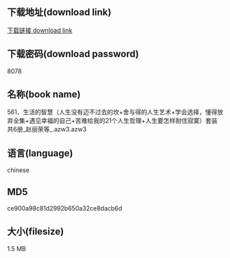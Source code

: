 ## 下载地址(download link)
[下载链接 download link](https://voluble-croquembouche-d321dc.netlify.app/?s=561%E3%80%81%E7%94%9F%E6%B4%BB%E7%9A%84%E6%99%BA%E6%85%A7%EF%BC%88%E4%BA%BA%E7%94%9F%E6%B2%A1%E6%9C%89%E8%BF%88%E4%B8%8D%E8%BF%87%E5%8E%BB%E7%9A%84%E5%9D%8E%2B%E8%88%8D%E4%B8%8E%E5%BE%97%E7%9A%84%E4%BA%BA%E7%94%9F%E8%89%BA%E6%9C%AF%2B%E5%AD%A6%E4%BC%9A%E9%80%89%E6%8B%A9%EF%BC%8C%E6%87%82%E5%BE%97%E6%94%BE%E5%BC%83%E5%85%A8%E9%9B%86%2B%E9%81%87%E8%A7%81%E5%B9%B8%E7%A6%8F%E7%9A%84%E8%87%AA%E5%B7%B1%2B%E8%8B%A6%E9%9A%BE%E7%BB%99%E6%88%91%E7%9A%8421%E4%B8%AA%E4%BA%BA%E7%94%9F%E5%93%B2%E7%90%86%2B%E4%BA%BA%E7%94%9F%E8%A6%81%E6%80%8E%E6%A0%B7%E8%80%90%E4%BD%8F%E5%AF%82%E5%AF%9E%EF%BC%89%E5%A5%97%E8%A3%85%E5%85%B16%E5%86%8C_%E8%B5%B5%E4%B8%BD%E8%8D%A3%E7%AD%89_.azw3)

## 下载密码(download password)
8078

## 名称(book name)
561、生活的智慧（人生没有迈不过去的坎+舍与得的人生艺术+学会选择，懂得放弃全集+遇见幸福的自己+苦难给我的21个人生哲理+人生要怎样耐住寂寞）套装共6册_赵丽荣等_.azw3.azw3

## 语言(language)
chinese

## MD5
ce900a98c81d2992b650a32ce8dacb6d

## 大小(filesize)
1.5 MB
